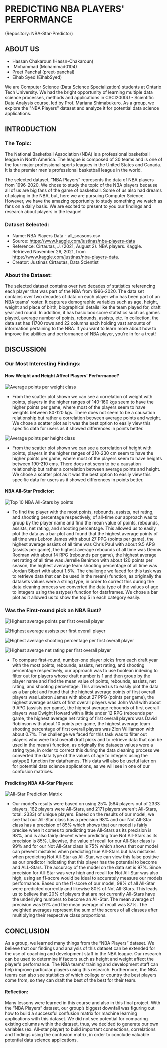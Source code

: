 # PREDICTING NBA PLAYERS' PERFORMANCE 
(Repository: NBA-Star-Predictor)

## ABOUT US
* Hassan Chakaroun (Hassn-Chakaroun)
* .Mohammad (Mohammad0104)
* Preet Panchal (preet-panchal)
* Eihab Syed (EihabSyed)

We are Computer Science (Data Science Specialization) students at Ontario Tech University. We had the bright opportunity of learning multiple data science processes, methods and applications in CSCI2000U - Scientific Data Analysis course, led by Prof. Mariana Shimabukuro. As a group, we explore the "NBA Players" dataset and analyze it for potential data science applications. 

## INTRODUCTION

### The Topic: 
The National Basketball Association (NBA) is a professional basketball league in North America. The league is composed of 30 teams and is one of the four major professional sports leagues in the United States and Canada. It is the premier men's professional basketball league in the world. 

The selected dataset, “NBA Players” represents the data of NBA players from 1996-2020. We chose to study the topic of the NBA players because all of us are big fans of the game of basketball. Some of us also had dreams of playing in the NBA, but, here we are pursuing Computer Science. However, we have the amazing opportunity to study something we watch as fans on a daily basis. We are excited to present to you our findings and research about players in the league!

### Dataset Selected:
* Name: NBA Players Data - all_seasons.csv
* Source: https://www.kaggle.com/justinas/nba-players-data
* Reference: Cirtautas, J. (2021, August 2). NBA players. Kaggle. Retrieved November 26, 2021, from https://www.kaggle.com/justinas/nba-players-data. 
* Creator: Justinas Cirtautas, Data Scientist

### About the Dataset: 
The selected dataset contains over two decades of statistics referencing each player that was part of the NBA from 1996-2020. The data set contains over two decades of data on each player who has been part of an NBA teams' roster. It captures demographic variables such as age, height, weight and place of birth, biographical details like the team played for, draft year and round. In addition, it has basic box score statistics such as games played, average number of points, rebounds, assists, etc. In collection, the data set has 11700 rows and 22 columns each holding vast amounts of information pertaining to the NBA. If you want to learn more about how to improve the abilities and performance of NBA player, you're in for a treat! 

## DISCUSSION

### Our Most Interesting Findings: 

#### How Weight and Height Affect Players' Performance? 
![Average points per weight class](Average-points-per-weight-class.png)
* From the scatter plot shown we can see a correlation of weight with points, players in the higher ranges of 140-160 kgs seem to have the higher points per game, where most of the players seem to have weights between 80-120 kgs. There does not seem to be a causation relationship but rather a correlation between average points and weight. We chose a scatter plot as it was the best option to easily view this specific data for users as it showed differences in points better.

![Average points per height class](Average-points-per-height-class.png)
* From the scatter plot shown we can see a correlation of height with points, players in the higher ranges of 210-230 cm seem to have the higher points per game, where most of the players seem to have heights between 190-210 cms. There does not seem to be a causation relationship but rather a correlation between average points and height. We chose a scatter plot as it was the best option to easily view this specific data for users as it showed differences in points better.

#### NBA All-Star Predictor: 
![Top 10 NBA All-Stars by points](Top-10-NBA-All-Stars-by-points.png)
* To find the player with the most points, rebounds, assists, net rating, and shooting percentage respectively, of all-time our approach was to group by the player name and find the mean value of points, rebounds, assists, net rating, and shooting percentage. This allowed us to easily plot the data as a bar plot and found that the highest average points of all time was Lebron James with about 27 PPG (points per game), the highest average assists of all time was Chris Paul with about 9.5 APG (assists per game), the highest average rebounds of all time was Dennis Rodman with about 14 RPG (rebounds per game), the highest average net rating of all time was Jerrelle Benimon with about 120 points per season, the highest average team shooting percentage of all time was Jordan Sibert with about 1.5%. The challenge we faced for this task was to retrieve data that can be used in the mean() function, as originally the datasets values were a string type, in order to correct this during the data cleaning process we converted the data type of the values of age to integers using the astype() function for dataframes. We chose a bar plot as it allowed us to show the top 5 in each category easily.

### Was the First-round pick an NBA Bust? 
![Highest average points per first overall player](Highest-average-points-per-first-overall-player.png)

![Highest average assists per first overall player](Highest-average-assists-per-first-overall-player.png)

![Highest average shooting percentage per first overall player](Highest-average-shooting-percentage-per-first-overall-player.png)

![Highest average net rating per first overall player](Highest-average-net-rating-per-first-overall-player.png)
* To compare first-round, number-one player picks from each draft year with the most points, rebounds, assists, net rating, and shooting percentage respectively, our approach was to use boolean indexing to filter out for players whose draft number is 1 and then group by the player name and find the mean value of points, rebounds, assists, net rating, and shooting percentage. This allowed us to easily plot the data as a bar plot and found that the highest average points of first overall players was Lebron James with about 27 PPG (points per game), the highest average assists of first overall players was John Wall with about 9 APG (assists per game), the highest average rebounds of first overall players was Dwight Howard with a little under 12 RPG (rebounds per game, the highest average net rating of first overall players was David Robinson with about 10 points per game, the highest average team shooting percentage of first overall players was Zion Williamson with about 0.7%. The challenge we faced for this task was to filter out players who were first overall draft picks and to retrieve data that can be used in the mean() function, as originally the datasets values were a string type, in order to correct this during the data cleaning process we converted the data type of the values of age to integers using the astype() function for dataframes. This data will also be useful later on for potential data science applications, as we will see in one of our confusion matrices.

#### Predicting NBA All-Star Players: 
![All-Star Prediction Matrix](All-Star-Prediction-Matrix.png)
* Our model’s results were based on using 25% (584 players out of 2333 players, 162 players were All-Stars, and 2171 players weren't All-Stars, total: 2333) of unique players. Based on the results of our model, we see that our All-Star class has a precision 98% and our Not All-Star class has a precision of 85% which shows that our model is fairly precise when it comes to predicting true All-Stars as its precision is 98%, and is also fairly decent when predicting true Not All-Stars as its precision is 85%.
Likewise, the value of recall for our All-Star class is 99% and for our Not All-Star class is 75% which shows that our model can prevent mistakes when predicting true All-Stars but has mistakes when predicting Not All-Star as All-Star, we can view this false positive as our predictor indicating that this player has the potential to become and ALL-Stars. The accuracy of the model on the data set is 97%. Since precision for All-Star was very high and recall for Not All-Star was also high, using an f1-score would be ideal to accurately measure our models performance. Based on the f1-score of our model, 98% of all All-Star were predicted correctly and likewise 80% of Not All-Stars. This leads us to believe that 20% of players that are not currently All-Stars have the underlying numbers to become an All-Star. 
The mean average of precision was 91% and the mean average of recall was 87%. The weighted averages represent the sum of the scores of all classes after multiplying their respective class proportions.

## CONCLUSION

As a group, we learned many things from the “NBA Players” dataset. We believe that our findings and analysis of this dataset can be extended for the use of coaching and development staff in the NBA league. Our research can be used to determine if factors such as height and weight affect the player's performance. The NBA teams’ training and development staff can help improve particular players using this research. Furthermore, the NBA teams can also see statistics of which college or country the best players come from, so they can draft the best of the best for their team. 

#### Reflection:
Many lessons were learned in this course and also in this final project. With the “NBA Players” dataset, our group’s biggest downfall was figuring out how to build a successful confusion matrix for machine learning applications with this dataset. We did not see potential for comparing existing columns within the dataset, thus, we decided to generate our own variables (ex. All-star player) to build important connections, correlations and findings using the confusion matrix, in order to conclude valuable potential data science applications. 
